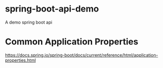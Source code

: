 # spring-boot-api-demo
A demo spring boot api

# Common Application Properties
https://docs.spring.io/spring-boot/docs/current/reference/html/application-properties.html

